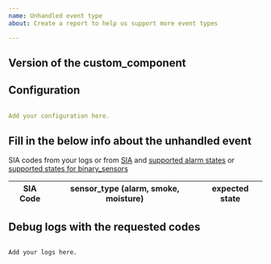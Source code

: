```yaml
---
name: Unhandled event type
about: Create a report to help us support more event types

---
```


<!-- Before you open a new issue, search through the existing issues to see if others have had the same problem.

Issues not containing the minimum requirements will be closed:

- Issues without a description (using the header is not good enough) will be closed.
- Issues without debug logging will be closed.
- Issues without configuration will be closed

-->

## Version of the custom_component
<!-- If you are not using the newest version, download and try that before opening an issue
If you are unsure about the version check the const.py file.
-->

## Configuration

```yaml

Add your configuration here.

```

## Fill in the below info about the unhandled event
SIA codes from your logs or from [SIA](SIA_code.pdf) and [supported alarm states](https://developers.home-assistant.io/docs/en/entity_alarm_control_panel.html) or [supported states for binary_sensors](https://developers.home-assistant.io/docs/en/entity_binary_sensor.html)

SIA Code | sensor_type (alarm, smoke, moisture) | expected state
-- | -- | --

## Debug logs with the requested codes

<!-- To enable debug logs check this https://www.home-assistant.io/components/logger/ -->

```text

Add your logs here.

```